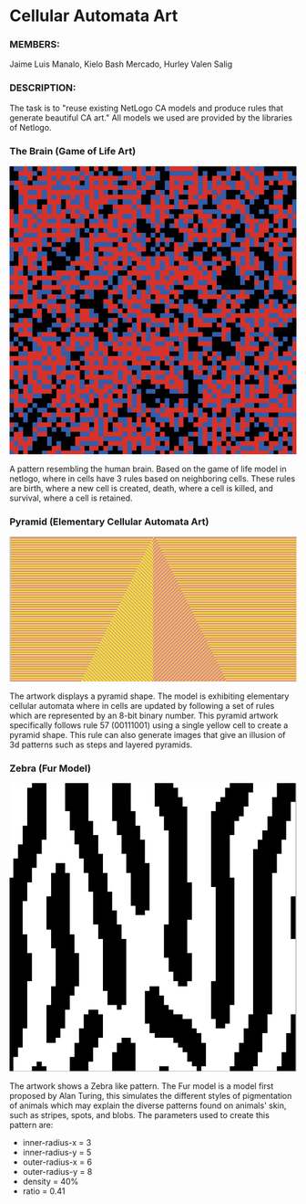 # Cellular Automata Art
### MEMBERS:
Jaime Luis Manalo, Kielo Bash Mercado, Hurley Valen Salig

### DESCRIPTION:
The task is to "reuse existing NetLogo CA models and produce rules that generate beautiful CA art."
All models we used are provided by the libraries of Netlogo.
### The Brain (Game of Life Art)
![brain](https://github.com/Yeonnmi/art_group5/blob/main/brain%20gol%20ca.png?raw=true)

A pattern resembling the human brain. Based on the game of life model in netlogo, where in cells have 3 rules based on neighboring cells. These rules are birth, where a new cell is created, death,  where a cell is killed, and survival, where a cell is retained.
### Pyramid (Elementary Cellular Automata Art)
![pyramid](https://github.com/Yeonnmi/art_group5/blob/main/pyramid%20elementary%20ca%20.png?raw=true)

The artwork displays a pyramid shape. The model is exhibiting elementary cellular automata where in cells are updated by following a set of rules which are represented by an 8-bit binary number. This pyramid artwork specifically follows rule 57 (00111001) using a single yellow cell to create a pyramid shape. This rule can also generate images that give an illusion of 3d patterns such as steps and layered pyramids.
### Zebra (Fur Model)
![zebra](https://github.com/Yeonnmi/art_group5/blob/main/zebra%20fur.png?raw=true)

The artwork shows a Zebra like pattern. The Fur model is a model first proposed by Alan Turing, this simulates the different styles of pigmentation of animals which may explain the diverse patterns found on animals' skin, such as stripes, spots, and blobs. The parameters used to create this pattern are: 
- inner-radius-x = 3
- inner-radius-y = 5
- outer-radius-x = 6
- outer-radius-y = 8
- density = 40%
- ratio = 0.41
